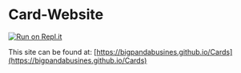 # Card-Website

[![Run on Repl.it](https://repl.it/badge/github/bigpandabusines/Cards)](https://repl.it/github/bigpandabusines/Cards)

This site can be found at: [https://bigpandabusines.github.io/Cards](https://bigpandabusines.github.io/Cards)
